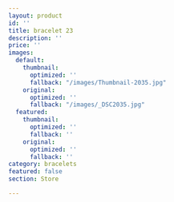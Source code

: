 ```yaml
---
layout: product
id: ''
title: bracelet 23
description: ''
price: ''
images:
  default:
    thumbnail:
      optimized: ''
      fallback: "/images/Thumbnail-2035.jpg"
    original:
      optimized: ''
      fallback: "/images/_DSC2035.jpg"
  featured:
    thumbnail:
      optimized: ''
      fallback: ''
    original:
      optimized: ''
      fallback: ''
category: bracelets
featured: false
section: Store

---
```

